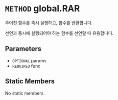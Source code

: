 # `METHOD` global.RAR
주어진 함수를 즉시 실행하고, 함수를 반환합니다.

선언과 동시에 실행되어야 하는 함수를 선언할 때 유용합니다.

## Parameters
* `OPTIONAL` params 
* `REQUIRED` func 

## Static Members
No static members.
